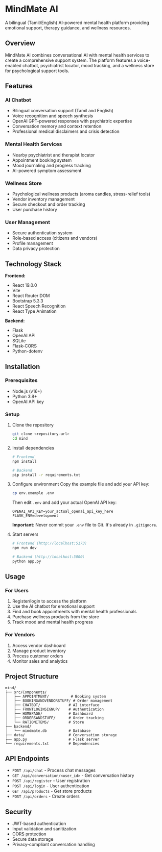 # MindMate AI

A bilingual (Tamil/English) AI-powered mental health platform providing emotional support, therapy guidance, and wellness resources.

## Overview

MindMate AI combines conversational AI with mental health services to create a comprehensive support system. The platform features a voice-enabled chatbot, psychiatrist locator, mood tracking, and a wellness store for psychological support tools.

## Features

### AI Chatbot
- Bilingual conversation support (Tamil and English)
- Voice recognition and speech synthesis
- OpenAI GPT-powered responses with psychiatric expertise
- Conversation memory and context retention
- Professional medical disclaimers and crisis detection

### Mental Health Services
- Nearby psychiatrist and therapist locator
- Appointment booking system
- Mood journaling and progress tracking
- AI-powered symptom assessment

### Wellness Store
- Psychological wellness products (aroma candles, stress-relief tools)
- Vendor inventory management
- Secure checkout and order tracking
- User purchase history

### User Management
- Secure authentication system
- Role-based access (citizens and vendors)
- Profile management
- Data privacy protection

## Technology Stack

**Frontend:**
- React 19.0.0
- Vite
- React Router DOM
- Bootstrap 5.3.3
- React Speech Recognition
- React Type Animation

**Backend:**
- Flask
- OpenAI API
- SQLite
- Flask-CORS
- Python-dotenv

## Installation

### Prerequisites
- Node.js (v16+)
- Python 3.8+
- OpenAI API key

### Setup

1. Clone the repository
   ```bash
   git clone <repository-url>
   cd mind
   ```

2. Install dependencies
   ```bash
   # Frontend
   npm install
   
   # Backend
   pip install -r requirements.txt
   ```

3. Configure environment
   Copy the example file and add your API key:
   ```bash
   cp env.example .env
   ```
   Then edit `.env` and add your actual OpenAI API key:
   ```
   OPENAI_API_KEY=your_actual_openai_api_key_here
   FLASK_ENV=development
   ```
   
   **Important**: Never commit your `.env` file to Git. It's already in `.gitignore`.

4. Start servers
   ```bash
   # Frontend (http://localhost:5173)
   npm run dev
   
   # Backend (http://localhost:5000)
   python app.py
   ```

## Usage

### For Users
1. Register/login to access the platform
2. Use the AI chatbot for emotional support
3. Find and book appointments with mental health professionals
4. Purchase wellness products from the store
5. Track mood and mental health progress

### For Vendors
1. Access vendor dashboard
2. Manage product inventory
3. Process customer orders
4. Monitor sales and analytics

## Project Structure

```
mind/
├── src/Components/
│   ├── APPOINTMENT/          # Booking system
│   ├── BOOKINGANDVENDORSTUFF/ # Order management
│   ├── CHATBOT/             # AI interface
│   ├── FRONTLOGINSIGNUP/    # Authentication
│   ├── HOMEPAGE/            # Dashboard
│   ├── ORDERSANDSTUFF/      # Order tracking
│   └── RATIONITEMS/         # Store
├── backend/
│   └── mindmate.db          # Database
├── data/                    # Conversation storage
├── app.py                   # Flask server
└── requirements.txt         # Dependencies
```

## API Endpoints

- `POST /api/chat` - Process chat messages
- `GET /api/conversation/<user_id>` - Get conversation history
- `POST /api/register` - User registration
- `POST /api/login` - User authentication
- `GET /api/products` - Get store products
- `POST /api/orders` - Create orders

## Security

- JWT-based authentication
- Input validation and sanitization
- CORS protection
- Secure data storage
- Privacy-compliant conversation handling



